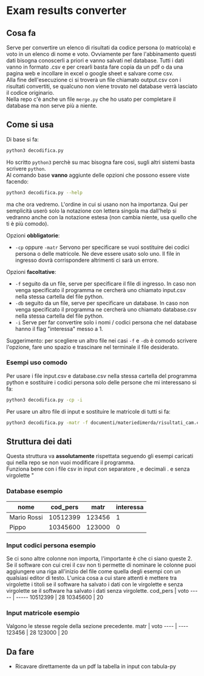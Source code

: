 # Exam results converter
## Cosa fa
Serve per convertire un elenco di risultati da codice persona (o matricola) e voto in un elenco di nome e voto. Ovviamente per fare l'abbinamento questi dati bisogna conoscerli a priori e vanno salvati nel database. Tutti i dati vanno in formato .csv e per crearli basta fare copia da un pdf o da una pagina web e incollare in excel o google sheet e salvare come csv.  
Alla fine dell'esecuzione ci si troverà un file chiamato output.csv con i risultati convertiti, se qualcuno non viene trovato nel database verrà lasciato il codice originario.  
Nella repo c'è anche un file `merge.py` che ho usato per completare il database ma non serve più a niente.

## Come si usa
Di base si fa:
```bash
python3 decodifica.py
```
Ho scritto `python3` perchè su mac bisogna fare cosi, sugli altri sistemi basta scrivere `python`.  
Al comando base **vanno** aggiunte delle opzioni che possono essere viste facendo:
```bash
python3 decodifica.py --help
```
ma che ora vedremo. L'ordine in cui si usano non ha importanza. Qui per semplicità userò solo la notazione con lettera singola ma dall'help si vedranno anche con la notazione estesa (non cambia niente, usa quello che ti è più comodo).  

Opzioni **obbligatorie**:
- `-cp` oppure `-matr` Servono per specificare se vuoi sostituire dei codici persona o delle matricole. Ne deve essere usato solo uno. Il file in ingresso dovrà corrispondere altrimenti ci sarà un errore.
  
Opzioni **facoltative**:
- `-f` seguito da un file, serve per specificare il file di ingresso. In caso non venga specificato il programma ne cercherà uno chiamato input.csv nella stessa cartella del file python.
- `-db` seguito da un file, serve per specificare un database. In caso non venga specificato il programma ne cercherà uno chiamato database.csv nella stessa cartella del file python.
- `-i` Serve per far convertire solo i nomi / codici persona che nel database hanno il flag "interessa" messo a 1.
  
Suggerimento: per scegliere un altro file nei casi `-f` e `-db` è comodo scrivere l'opzione, fare uno spazio e trascinare nel terminale il file desiderato.

### Esempi uso comodo
Per usare i file input.csv e database.csv nella stessa cartella del programma python e sostituire i codici persona solo delle persone che mi interessano si fa:
```bash
python3 decodifica.py -cp -i
```
Per usare un altro file di input e sostituire le matricole di tutti si fa:
```bash
python3 decodifica.py -matr -f documenti/materiedimerda/risultati_cam.csv
```
## Struttura dei dati
Questa struttura va **assolutamente** rispettata seguendo gli esempi caricati qui nella repo se non vuoi modificare il programma.  
Funziona bene con i file csv in input con separatore , e decimali . e senza virgolette "
### Database esempio
nome | cod_pers | matr | interessa
----------- | -------- | ------ | - 
Mario Rossi | 10512399 | 123456 | 1
Pippo | 10345600 | 123000 | 0

### Input codici persona esempio
Se ci sono altre colonne non importa, l'importante è che ci siano queste 2.  
Se il software con cui crei il csv non ti permette di nominare le colonne puoi aggiungere una riga all'inizio del file come quella degli esempi con un qualsiasi editor di testo. L'unica cosa a cui stare attenti è mettere tra virgolette i titoli se il software ha salvato i dati con le virgolette e senza virgolette se il software ha salvato i dati senza virgolette.
cod_pers | voto
----- | -----
10512399 | 28
10345600 | 20

### Input matricole esempio
Valgono le stesse regole della sezione precedente.
matr | voto
---- | ----
123456 | 28
123000 | 20

## Da fare
- Ricavare direttamente da un pdf la tabella in input con tabula-py